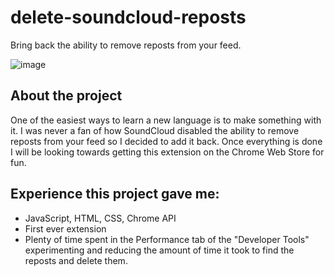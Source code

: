 # delete-soundcloud-reposts

Bring back the ability to remove reposts from your feed.

![image](https://user-images.githubusercontent.com/47730337/201187747-909f8b29-019f-4bd5-af04-a5727e5329c2.png)


## About the project

One of the easiest ways to learn a new language is to make something with it.
I was never a fan of how SoundCloud disabled the ability to remove reposts from your feed so I decided to add it back.
Once everything is done I will be looking towards getting this extension on the Chrome Web Store for fun.

## Experience this project gave me:

- JavaScript, HTML, CSS, Chrome API
- First ever extension
- Plenty of time spent in the Performance tab of the "Developer Tools" experimenting and reducing the amount of time 
it took to find the reposts and delete them.
